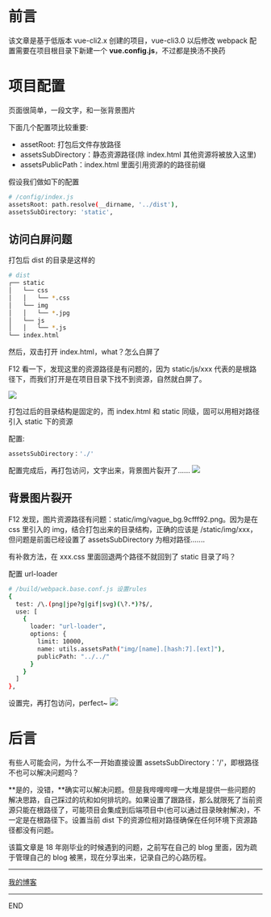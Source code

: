 # 前言

该文章是基于低版本 vue-cli2.x 创建的项目，vue-cli3.0 以后修改 webpack 配置需要在项目根目录下新建一个 **vue.config.js**，不过都是换汤不换药

# 项目配置

页面很简单，一段文字，和一张背景图片

下面几个配置项比较重要:

- assetRoot: 打包后文件存放路径
- assetsSubDirectory：静态资源路径(除 index.html 其他资源将被放入这里)
- assetsPublicPath：index.html 里面引用资源的的路径前缀

假设我们做如下的配置

```bash
# /config/index.js
assetsRoot: path.resolve(__dirname, '../dist'),
assetsSubDirectory: 'static',
```

## 访问白屏问题

打包后 dist 的目录是这样的

```bash
# dist
┌── static
│   └── css
│   │   └── *.css
│   └── img
│   │   └── *.jpg
│   └── js
│   │   └── *.js
└── index.html
```

然后，双击打开 index.html，what？怎么白屏了

F12 看一下，发现这里的资源路径是有问题的，因为 static/js/xxx 代表的是根路径下，而我们打开是在项目目录下找不到资源，自然就白屏了。

![](https://upload-images.jianshu.io/upload_images/10390288-3d040aae5b09cc70.png?imageMogr2/auto-orient/strip%7CimageView2/2/w/1240)

打包过后的目录结构是固定的，而 index.html 和 static 同级，固可以用相对路径引入 static 下的资源

配置:

```bash
assetsSubDirectory：'./'
```

配置完成后，再打包访问，文字出来，背景图片裂开了......
![](https://upload-images.jianshu.io/upload_images/10390288-238f40f68459e296.png?imageMogr2/auto-orient/strip%7CimageView2/2/w/1240)

## 背景图片裂开

F12 发现，图片资源路径有问题：static/img/vague_bg.9cfff92.png。因为是在 css 里引入的 img，结合打包出来的目录结构，正确的应该是 /static/img/xxx，但问题是前面已经设置了 assetsSubDirectory 为相对路径.......

有补救方法，在 xxx.css 里面回退两个路径不就回到了 static 目录了吗？

配置 url-loader

```bash
# /build/webpack.base.conf.js 设置rules
{
  test: /\.(png|jpe?g|gif|svg)(\?.*)?$/,
  use: [
    {
      loader: "url-loader",
      options: {
        limit: 10000,
        name: utils.assetsPath("img/[name].[hash:7].[ext]"),
        publicPath: "../../"
      }
    }
  ]
},
```

设置完，再打包访问，perfect~
![](https://upload-images.jianshu.io/upload_images/10390288-28cf8aebcd677fed.png?imageMogr2/auto-orient/strip%7CimageView2/2/w/1240)

# 后言

有些人可能会问，为什么不一开始直接设置 assetsSubDirectory：'/'，即根路径不也可以解决问题吗？

**是的，没错，**确实可以解决问题。但是我哔哩哔哩一大堆是提供一些问题的解决思路，自己踩过的坑和如何排坑的。如果设置了跟路径，那么就限死了当前资源只能在根路径了，可能项目会集成到后端项目中(也可以通过目录映射解决)，不一定是在根路径下。设置当前 dist 下的资源位相对路径确保在任何环境下资源路径都没有问题。

该篇文章是 18 年刚毕业的时候遇到的问题，之前写在自己的 blog 里面，因为疏于管理自己的 blog 被黑，现在分享出来，记录自己的心路历程。

---

[我的博客](https://github.com/zhongzihao1996/my-blog/tree/master)

---

END

